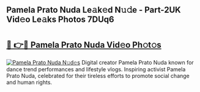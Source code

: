 ## Pamela Prato Nuda Le𝚊k𝚎d N𝚞𝚍e - Part-2UK Vid𝚎o Le𝚊ks Photos 7DUq6

# <h2><a href="http://fbb9k5b.evod.top/?m=Pamela+Prato+Nuda">🔗 👉🔴 Pamela Prato Nuda Vid𝚎o Ph𝚘t𝚘s</a></h2>

[![Pamela Prato Nuda N𝚞d𝚎s](https://i.imgur.com/8V9OHl7.gif)](http://fbb9k5b.evod.top/?m=Pamela+Prato+Nuda)
Digital creator Pamela Prato Nuda known for dance trend performances and lifestyle vlogs. Inspiring activist Pamela Prato Nuda, celebrated for their tireless efforts to promote social change and human rights. 

